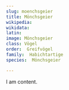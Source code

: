 ```yaml
---
slug: moenchsgeier
title: Mönchsgeier
wikipedia: 
wikidata: 
latin:
image: Mönchsgeier
class: Vögel
order:  Greifvögel
family:  Habichtartige
species:  Mönchsgeier

---
```


I am content.
